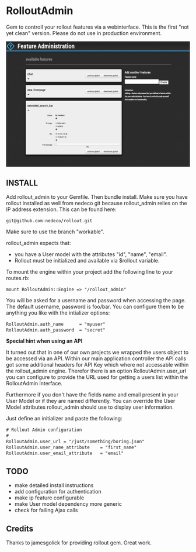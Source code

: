 # RolloutAdmin

Gem to controll your rollout features via a webinterface. This is the first "not yet clean" version. Please do not use in production environment.

![Image](app/assets/images/rollout_admin/screen.png?raw=true)

## INSTALL

Add rollout_admin to your Gemfile. Then bundle install. Make sure you have rollout installed as well from nedeco git because rollout_admin relies on the IP address extension. This can be found here:

	git@github.com:nedeco/rollout.git
	
Make sure to use the branch "workable".

rollout_admin expects that:

- you have a User model with the attributes "id", "name", "email". 
- Rollout must be initialized and available via $rollout variable.


To mount the engine within your project add the following line to your routes.rb: 

	mount RolloutAdmin::Engine => "/rollout_admin"

You will be asked for a username and password when accessing the page. The default username, password is foo/bar. You can configure them to be anything you like with the intializer options:

	RolloutAdmin.auth_name		= "myuser"
	RolloutAdmin.auth_password	= "secret"

**Special hint when using an API**

It turned out that in one of our own projects we wrapped the users object to be accessed via an API. Within our main application controller the API calls got some additional headers for API Key which where not accessable within the rollout_admin engine. Therefor there is an option RolloutAdmin.user_url you can configure to provide the URL used for getting a users list within the RolloutAdmin interface.

Furthermore if you don't have the fields name and email present in your User Model or if they are named differently. You can override the User Model attributes rollout_admin should use to display user information.

Just define an initializer and paste the following:

	# Rollout Admin configuration
	#
	RolloutAdmin.user_url = "/just/something/boring.json"
	RolloutAdmin.user_name_attribute	= "first_name"
	RolloutAdmin.user_email_attribute	= "email"

## TODO

- make detailed install instructions
- add configuration for authentication
- make ip feature configurable
- make User model dependency more generic
- check for failing Ajax calls

## Credits

Thanks to jamesgolick for providing rollout gem. Great work.